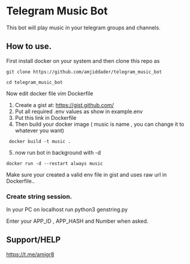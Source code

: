 # Telegram Music Bot 

This bot will play music in your telegram groups and channels. 

## How to use. 
First install docker on your system and then clone this repo as
```
git clone https://github.com/amjiddader/telegram_music_bot 
```
```
cd telegram_music_bot
```
Now edit docker file vim Dockerfile

1. Create a gist at: https://gist.github.com/
2. Put all required .env values as show in example.env
3. Put this link in Dockerfile
4. Then build your docker image ( music is name , you can change it to whatever you want)
```
 docker build -t music . 
```
5. now run bot in background with -d
```
docker run -d --restart always music
```

Make sure your created a valid env file in gist and uses raw url in Dockerfile..


### Create string session. 
In your PC on localhost run python3 genstring.py

Enter your APP_ID , APP_HASH and Number when asked.

## Support/HELP 
https://t.me/amigr8
